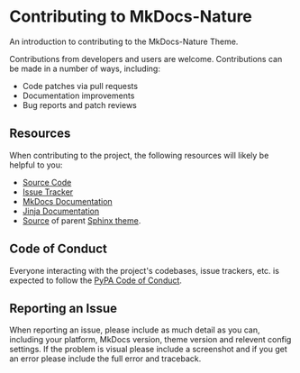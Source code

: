 # Contributing to MkDocs-Nature

An introduction to contributing to the MkDocs-Nature Theme.

Contributions from developers and users are welcome. Contributions can be made
in a number of ways, including:

- Code patches via pull requests
- Documentation improvements
- Bug reports and patch reviews

## Resources

When contributing to the project, the following resources will likely be helpful
to you:

- [Source Code]
- [Issue Tracker]
- [MkDocs Documentation]
- [Jinja Documentation]
- [Source][Sphinx Source] of parent [Sphinx theme].

## Code of Conduct

Everyone interacting with the project's codebases, issue trackers, etc. is
expected to follow the [PyPA Code of Conduct].

## Reporting an Issue

When reporting an issue, please include as much detail as you can, including
your platform, MkDocs version, theme version and relevent config settings. If
the problem is visual please include a screenshot and if you get an error please
include the full error and traceback.

[Source Code]: https://github.com/waylan/mkdocs-nature
[Issue Tracker]: https://github.com/waylan/mkdocs-nature/issues
[MkDocs Documentation]: https://www.mkdocs.org
[Jinja Documentation]: https://jinja.pocoo.org/
[Sphinx Source]: https://github.com/sphinx-doc/sphinx/tree/master/sphinx/themes
[Sphinx theme]: http://www.sphinx-doc.org/en/stable/theming.html?highlight=nature#builtin-themes
[PyPA Code of Conduct]: https://www.pypa.io/en/latest/code-of-conduct/
